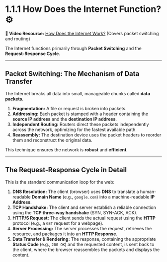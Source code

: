 # 1.1.1 How Does the Internet Function? ⚙️

**🎥 Video Resource:** [How Does the Internet Work?](http://www.youtube.com/watch?v=x3c1ih2NJEg) (Covers packet switching and routing)

The Internet functions primarily through **Packet Switching** and the **Request-Response Cycle**.

---

## Packet Switching: The Mechanism of Data Transfer

The Internet breaks all data into small, manageable chunks called **data packets**.

1.  **Fragmentation:** A file or request is broken into packets.
2.  **Addressing:** Each packet is stamped with a header containing the **source IP address** and the **destination IP address**.
3.  **Independent Routing:** Routers direct these packets independently across the network, optimizing for the fastest available path.
4.  **Reassembly:** The destination device uses the packet headers to reorder them and reconstruct the original data.

This technique ensures the network is **robust** and **efficient**.

---

## The Request-Response Cycle in Detail

This is the standard communication loop for the web:

1.  **DNS Resolution:** The client (browser) uses **DNS** to translate a human-readable **Domain Name** (e.g., `google.com`) into a machine-readable **IP Address**.
2.  **TCP Handshake:** The client and server establish a reliable connection using the **TCP three-way handshake** (SYN, SYN-ACK, ACK).
3.  **HTTP/S Request:** The client sends the actual request using the **HTTP** protocol (e.g., a `GET` request for a webpage).
4.  **Server Processing:** The server processes the request, retrieves the resource, and packages it into an **HTTP Response**.
5.  **Data Transfer & Rendering:** The response, containing the appropriate **Status Code** (e.g., `200 OK`) and the requested content, is sent back to the client, where the browser reassembles the packets and displays the content.